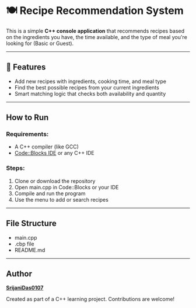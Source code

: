 # 🍽 Recipe Recommendation System

This is a simple **C++ console application** that recommends recipes based on the ingredients you have, the time available, and the type of meal you're looking for (Basic or Guest).

---

## 📌 Features
- Add new recipes with ingredients, cooking time, and meal type
- Find the best possible recipes from your current ingredients
- Smart matching logic that checks both availability and quantity

---

##  How to Run

### Requirements:
- A C++ compiler (like GCC)
- [Code::Blocks IDE](http://www.codeblocks.org/) or any C++ IDE

### Steps:
1. Clone or download the repository
2. Open main.cpp in Code::Blocks or your IDE
3. Compile and run the program
4. Use the menu to add or search recipes

---

## File Structure
- main.cpp 
- .cbp file   
- README.md 

---

## Author  
[**SrijaniDas0107**](https://github.com/SrijaniDas0107)

Created as part of a C++ learning project. Contributions are welcome!  

